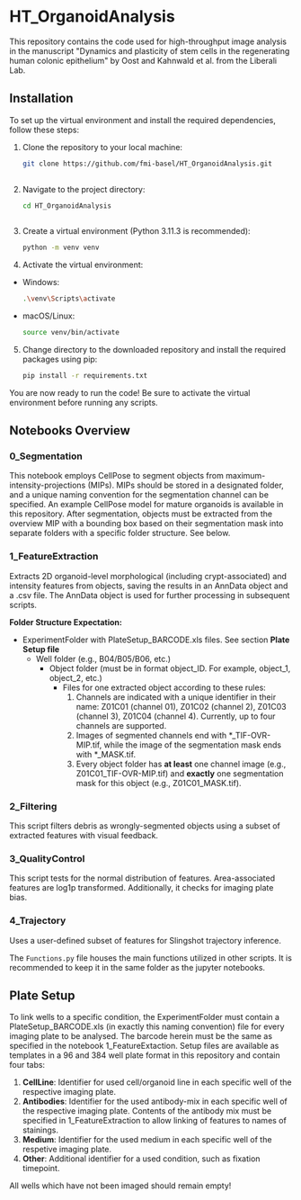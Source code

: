 # HT_OrganoidAnalysis

This repository contains the code used for high-throughput image analysis in the manuscript "Dynamics and plasticity of stem cells in the regenerating human colonic epithelium" by Oost and Kahnwald et al. from the Liberali Lab.

## Installation

To set up the virtual environment and install the required dependencies, follow these steps:

1. Clone the repository to your local machine:

   ```bash
   git clone https://github.com/fmi-basel/HT_OrganoidAnalysis.git
  
2. Navigate to the project directory:

   ```bash
   cd HT_OrganoidAnalysis
  
3. Create a virtual environment (Python 3.11.3 is recommended):

   ```bash
   python -m venv venv
   
4. Activate the virtual environment:

- Windows:

   ```bash
   .\venv\Scripts\activate

- macOS/Linux:

   ```bash
   source venv/bin/activate

5. Change directory to the downloaded repository and install the required packages using pip:

   ```bash
   pip install -r requirements.txt

You are now ready to run the code! Be sure to activate the virtual environment before running any scripts.


## Notebooks Overview

### 0_Segmentation
This notebook employs CellPose to segment objects from maximum-intensity-projections (MIPs). MIPs should be stored in a designated folder, and a unique naming convention for the segmentation channel can be specified. An example CellPose model for mature organoids is available in this repository. After segmentation, objects must be extracted from the overview MIP with a bounding box based on their segmentation mask into separate folders with a specific folder structure. See below. 

### 1_FeatureExtraction
Extracts 2D organoid-level morphological (including crypt-associated) and intensity features from objects, saving the results in an AnnData object and a .csv file. The AnnData object is used for further processing in subsequent scripts.

**Folder Structure Expectation:**

- ExperimentFolder with PlateSetup_BARCODE.xls files. See section **Plate Setup file**
  - Well folder (e.g., B04/B05/B06, etc.)
    - Object folder (must be in format object_ID. For example, object_1, object_2, etc.)
      - Files for one extracted object according to these rules:
        1. Channels are indicated with a unique identifier in their name: Z01C01 (channel 01), Z01C02 (channel 2), Z01C03 (channel 3), Z01C04 (channel 4). Currently, up to four channels are supported.
        2. Images of segmented channels end with *_TIF-OVR-MIP.tif, while the image of the segmentation mask ends with *_MASK.tif.
        3. Every object folder has **at least** one channel image (e.g., Z01C01_TIF-OVR-MIP.tif) and **exactly** one segmentation mask for this object (e.g., Z01C01_MASK.tif).
       
### 2_Filtering
This script filters debris as wrongly-segmented objects using a subset of extracted features with visual feedback.

### 3_QualityControl
This script tests for the normal distribution of features. Area-associated features are log1p transformed. Additionally, it checks for imaging plate bias.

### 4_Trajectory
Uses a user-defined subset of features for Slingshot trajectory inference.


The `Functions.py` file houses the main functions utilized in other scripts. It is recommended to keep it in the same folder as the jupyter notebooks.


## Plate Setup

To link wells to a specific condition, the ExperimentFolder must contain a PlateSetup_BARCODE.xls (in exactly this naming convention) file for every imaging plate to be analysed. The barcode herein must be the same as specified in the notebook 1_FeatureExtaction. Setup files are available as templates in a 96 and 384 well plate format in this repository and contain four tabs:

1. **CellLine**: Identifier for used cell/organoid line in each specific well of the respective imaging plate.
2. **Antibodies**: Identifier for the used antibody-mix in each specific well of the respective imaging plate. Contents of the antibody mix must be specified in 1_FeatureExtraction to allow linking of features to names of stainings.
3. **Medium**: Identifier for the used medium in each specific well of the respetive imaging plate.
4. **Other**: Additional identifier for a used condition, such as fixation timepoint.

All wells which have not been imaged should remain empty!
